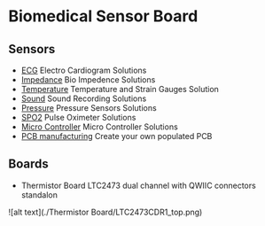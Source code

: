 # Biomedical Sensor Board

## Sensors

- [ECG](ECG.md) Electro Cardiogram Solutions
- [Impedance](impedance.md) Bio Impedence Solutions
- [Temperature](temperature.md) Temperature and Strain Gauges Solution
- [Sound](sound.md) Sound Recording Solutions
- [Pressure](pressure.md) Pressure Sensors Solutions
- [SPO2](spo2.md) Pulse Oximeter Solutions
- [Micro Controller](microcontroller.md) Micro Controller Solutions
- [PCB manufacturing](pcbmanufacturing.md) Create your own populated PCB

## Boards

- Thermistor Board LTC2473 dual channel with QWIIC connectors standalon

![alt text](./Thermistor Board/LTC2473CDR1_top.png)
